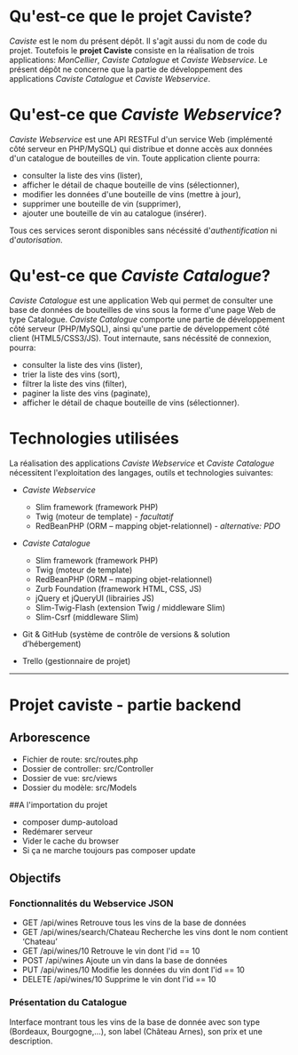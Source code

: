 # Qu'est-ce que le projet Caviste?

_Caviste_ est le nom du présent dépôt. Il s'agit aussi du nom de code du projet. Toutefois le **projet Caviste** consiste en la réalisation de trois applications: _MonCellier_, _Caviste Catalogue_ et _Caviste Webservice_. Le présent dépôt ne concerne que la partie de développement des applications _Caviste Catalogue_ et _Caviste Webservice_.

# Qu'est-ce que _Caviste Webservice_?

_Caviste Webservice_ est une API RESTFul d'un service Web (implémenté côté serveur en PHP/MySQL) qui distribue et donne accès aux données d'un catalogue de bouteilles de vin. Toute application cliente pourra:

* consulter la liste des vins (lister),
* afficher le détail de chaque bouteille de vins (sélectionner),
* modifier les données d'une bouteille de vins (mettre à jour),
* supprimer une bouteille de vin (supprimer),
* ajouter une bouteille de vin au catalogue (insérer).

Tous ces services seront disponibles sans nécéssité d'_authentification_ ni d'_autorisation_.

# Qu'est-ce que _Caviste Catalogue_?

_Caviste Catalogue_ est une application Web qui permet de consulter une base de données de bouteilles de vins sous la forme d'une page Web de type Catalogue. _Caviste Catalogue_ comporte une partie de développement côté serveur (PHP/MySQL), ainsi qu'une partie de développement côté client (HTML5/CSS3/JS). Tout internaute, sans nécéssité de connexion, pourra:

* consulter la liste des vins (lister),
* trier la liste des vins (sort),
* filtrer la liste des vins (filter),
* paginer la liste des vins (paginate),
* afficher le détail de chaque bouteille de vins (sélectionner).

# Technologies utilisées

La réalisation des applications _Caviste Webservice_ et _Caviste Catalogue_ nécessitent l'exploitation des langages, outils et technologies suivantes:

* _Caviste Webservice_
  * Slim framework (framework PHP)
  * Twig (moteur de template) - _facultatif_
  * RedBeanPHP (ORM – mapping objet-relationnel) - _alternative: PDO_

* _Caviste Catalogue_
  * Slim framework (framework PHP)
  * Twig (moteur de template)
  * RedBeanPHP (ORM – mapping objet-relationnel)
  * Zurb Foundation (framework HTML, CSS, JS)
  * jQuery et jQueryUI (librairies JS)
  * Slim-Twig-Flash (extension Twig / middleware Slim)
  * Slim-Csrf (middleware Slim)

* Git & GitHub (système de contrôle de versions & solution d’hébergement)
* Trello (gestionnaire de projet)

___
# Projet caviste - partie backend

## Arborescence
* Fichier de route: src/routes.php
* Dossier de controller: src/Controller
* Dossier de vue: src/views
* Dossier du modèle: src/Models

##A l'importation du projet

* composer dump-autoload
* Redémarer serveur
* Vider le cache du browser
* Si ça ne marche toujours pas composer update

## Objectifs

### Fonctionnalités du Webservice JSON

* GET /api/wines Retrouve tous les vins de la base de données
* GET /api/wines/search/Chateau Recherche les vins dont le nom contient ‘Chateau’
* GET /api/wines/10 Retrouve le vin dont l'id == 10
* POST /api/wines Ajoute un vin dans la base de données
* PUT /api/wines/10 Modifie les données du vin dont l'id == 10
* DELETE /api/wines/10 Supprime le vin dont l'id == 10

### Présentation du Catalogue

Interface montrant tous les vins de la base de donnée avec son type (Bordeaux, Bourgogne,...), son label (Château Arnes), son prix et une description.
